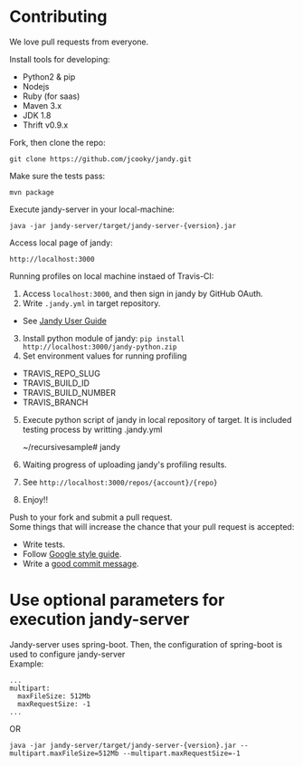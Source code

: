 # Contributing

We love pull requests from everyone.

Install tools for developing: 
- Python2 & pip
- Nodejs
- Ruby (for saas)
- Maven 3.x
- JDK 1.8
- Thrift v0.9.x

Fork, then clone the repo:

    git clone https://github.com/jcooky/jandy.git

Make sure the tests pass:

    mvn package

Execute jandy-server in your local-machine:

    java -jar jandy-server/target/jandy-server-{version}.jar

Access local page of jandy:

    http://localhost:3000

Running profiles on local machine instaed of Travis-CI:

1. Access <code>localhost:3000</code>, and then sign in jandy by GitHub OAuth.
2. Write <code>.jandy.yml</code> in target repository.
  - See [Jandy User Guide](http://github.com/syjsmk/recursivesample)
3. Install python module of jandy: <code>pip install http://localhost:3000/jandy-python.zip</code>
4. Set environment values for running profiling
  - TRAVIS_REPO_SLUG
  - TRAVIS_BUILD_ID
  - TRAVIS_BUILD_NUMBER
  - TRAVIS_BRANCH
5. Execute python script of jandy in local repository of target. It is included testing process by writting .jandy.yml
    
    ~/recursivesample# jandy
    
6. Waiting progress of uploading jandy's profiling results.
7. See <code>http://localhost:3000/repos/{account}/{repo}</code>
8. Enjoy!!

Push to your fork and submit a pull request.<br>
Some things that will increase the chance that your pull request is accepted:

- Write tests.
- Follow [Google style guide](https://google.github.io/styleguide/javaguide.html).
- Write a [good commit message](http://tbaggery.com/2008/04/19/a-note-about-git-commit-messages.html).

# Use optional parameters for execution jandy-server
Jandy-server uses spring-boot. Then, the configuration of spring-boot is used to configure jandy-server<br>
Example:

    ...
    multipart:
      maxFileSize: 512Mb
      maxRequestSize: -1
    ...
    
OR
    
    java -jar jandy-server/target/jandy-server-{version}.jar --multipart.maxFileSize=512Mb --multipart.maxRequestSize=-1
